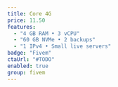 ```yaml
---
title: Core 4G
price: 11.50
features:
  - "4 GB RAM • 3 vCPU"
  - "60 GB NVMe • 2 backups"
  - "1 IPv4 • Small live servers"
badge: "Fivem"
ctaUrl: "#TODO"
enabled: true
group: fivem
---
```

